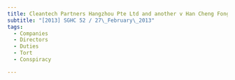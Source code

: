 ```yaml
---
title: Cleantech Partners Hangzhou Pte Ltd and another v Han Cheng Fong and others 
subtitle: "[2013] SGHC 52 / 27\_February\_2013"
tags:
  - Companies
  - Directors
  - Duties
  - Tort
  - Conspiracy

---
```



